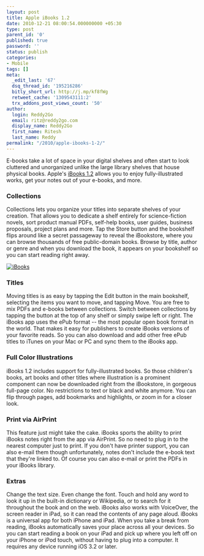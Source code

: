 ```yaml
---
layout: post
title: Apple iBooks 1.2
date: 2010-12-21 08:00:54.000000000 +05:30
type: post
parent_id: '0'
published: true
password: ''
status: publish
categories:
- Mobile
tags: []
meta:
  _edit_last: '67'
  dsq_thread_id: '195216286'
  bitly_short_url: http://j.mp/kf8fWg
  retweet_cache: '1309543111:2'
  trx_addons_post_views_count: '50'
author:
  login: Reddy2Go
  email: ritz@reddy2go.com
  display_name: Reddy2Go
  first_name: Ritesh
  last_name: Reddy
permalink: "/2010/apple-ibooks-1-2/"
---
```

<p>E-books take a lot of space in your digital shelves and often start to look cluttered and unorganized unlike the large library shelves that house physical books. Apple's <a href="http://www.apple.com/ipad/features/ibooks.html">iBooks 1.2</a> allows you to enjoy fully-illustrated works, get your notes out of your e-books, and more.</p>
<h3>Collections</h3>
<p>Collections lets you organize your titles into separate shelves of your creation. That allows you to dedicate a shelf entirely for science-fiction novels, sort product manual PDFs, self-help books, user guides, business proposals, project plans and more. Tap the Store button and the bookshelf flips around like a secret passageway to reveal the iBookstore, where you can browse thousands of free public-domain books. Browse by title, author or genre and when you download the book, it appears on your bookshelf so you can start reading right away.</p>
<p><!--more--></p>
<p><a href="http://www.apple.com/ipad/features/ibooks.html"><img src="{{ site.baseurl }}/assets/2010/12/ibooks.jpg" alt="iBooks" class="alignright" /></a></p>
<h3>Titles</h3>
<p>Moving titles is as easy by tapping the Edit button in the main bookshelf, selecting the items you want to move, and tapping Move. You are free to mix PDFs and e-books between collections. Switch between collections by tapping the button at the top of any shelf or simply swipe left or right. The iBooks app uses the ePub format -- the most popular open book format in the world. That makes it easy for publishers to create iBooks versions of your favorite reads. So you can also download and add other free ePub titles to iTunes on your Mac or PC and sync them to the iBooks app.</p>
<h3>Full Color Illustrations</h3>
<p>iBooks 1.2 includes support for fully-illustrated books. So those children's books, art books and other titles where illustration is a prominent component can now be downloaded right from the iBookstore, in gorgeous full-page color. No restrictions to text or black and white anymore. You can flip through pages, add bookmarks and highlights, or zoom in for a closer look.</p>
<h3>Print via AirPrint</h3>
<p>This feature just might take the cake. iBooks sports the ability to print iBooks notes right from the app via AirPrint. So no need to plug in to the nearest computer just to print. If you don't have printer support, you can also e-mail them though unfortunately, notes don't include the e-book text that they're linked to. Of course you can also e-mail or print the PDFs in your iBooks library.</p>
<h3>Extras</h3>
<p>Change the text size. Even change the font. Touch and hold any word to look it up in the built-in dictionary or Wikipedia, or to search for it throughout the book and on the web. iBooks also works with VoiceOver, the screen reader in iPad, so it can read the contents of any page aloud. iBooks is a universal app for both iPhone and iPad. When you take a break from reading, iBooks automatically saves your place across all your devices. So you can start reading a book on your iPad and pick up where you left off on your iPhone or iPod touch, without having to plug into a computer. It requires any device running iOS 3.2 or later.</p>

